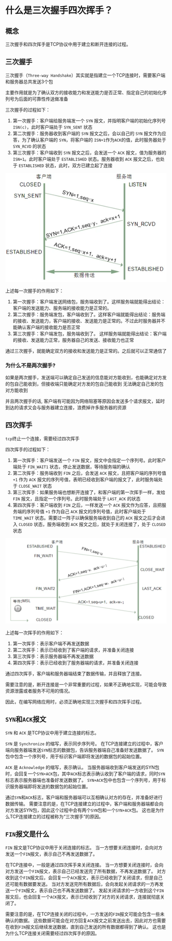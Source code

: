 # 什么是三次握手四次挥手？

## 概念

三次握手和四次挥手是TCP协议中用于建立和断开连接的过程。

## 三次握手

三次握手（`Three-way Handshake`）其实就是指建立一个TCP连接时，需要客户端和服务器总共发送3个包

主要作用就是为了确认双方的接收能力和发送能力是否正常、指定自己的初始化序列号为后面的可靠性传送做准备

三次握手的过程如下：

1. 第一次握手：客户端给服务端发一个 `SYN` 报文，并指明客户端的初始化序列号 `ISN(c)`，此时客户端处于 `SYN_SENT` 状态
2. 第二次握手：服务器收到客户端的 `SYN` 报文之后，会以自己的 `SYN` 报文作为应答，为了确认客户端的 `SYN`，将客户端的 `ISN+1`作为`ACK`的值，此时服务器处于 `SYN_RCVD` 的状态
3. 第三次握手：客户端收到 `SYN` 报文之后，会发送一个 `ACK` 报文，值为服务器的`ISN+1`。此时客户端处于 `ESTABLISHED` 状态。服务器收到 `ACK` 报文之后，也处于 `ESTABLISHED` 状态，此时，双方已建立起了连接

![](../../../public/images/Three-way_Handshake.png)

上述每一次握手的作用如下：

1. 第一次握手：客户端发送网络包，服务端收到了。这样服务端就能得出结论：客户端的发送能力、服务端的接收能力是正常的。
2. 第二次握手：服务端发包，客户端收到了。这样客户端就能得出结论：服务端的接收、发送能力，客户端的接收、发送能力是正常的。不过此时服务器并不能确认客户端的接收能力是否正常
3. 第三次握手：客户端发包，服务端收到了。 这样服务端就能得出结论：客户端的接收、发送能力正常，服务器自己的发送、接收能力也正常

通过三次握手，就能确定双方的接收和发送能力是正常的。之后就可以正常通信了

### 为什么不是两次握手?

如果是两次握手，发送端可以确定自己发送的信息能对方能收到，也能确定对方发的包自己能收到，但接收端只能确定对方发的包自己能收到 无法确定自己发的包对方能收到

并且两次握手的话, 客户端有可能因为网络阻塞等原因会发送多个请求报文，延时到达的请求又会与服务器建立连接，浪费掉许多服务器的资源

## 四次挥手

`tcp`终止一个连接，需要经过四次挥手

四次挥手的过程如下：

1. 第一次挥手：客户端发送一个 `FIN` 报文，报文中会指定一个序列号。此时客户端处于 `FIN_WAIT1` 状态，停止发送数据，等待服务端的确认
2. 第二次挥手：服务端收到 `FIN` 之后，会发送 `ACK` 报文，且把客户端的序列号值 `+1` 作为 `ACK` 报文的序列号值，表明已经收到客户端的报文了，此时服务端处于 `CLOSE_WAIT` 状态
3. 第三次挥手：如果服务端也想断开连接了，和客户端的第一次挥手一样，发给 `FIN` 报文，且指定一个序列号。此时服务端处于 `LAST_ACK` 的状态
4. 第四次挥手：客户端收到 `FIN` 之后，一样发送一个 `ACK` 报文作为应答，且把服务端的序列号值 `+1` 作为自己 `ACK` 报文的序列号值，此时客户端处于 `TIME_WAIT` 状态。需要过一阵子以确保服务端收到自己的 `ACK` 报文之后才会进入 `CLOSED` 状态，服务端收到 `ACK` 报文之后，就处于关闭连接了，处于 `CLOSED` 状态

![](../../../public/images/four-way_wave.png)

上述每一次挥手的作用如下：

1. 第一次挥手：表示客户端不再发送数据
2. 第二次挥手：表示已经收到了客户端的请求，并准备关闭连接
3. 第三次挥手：表示服务器端不再发送数据
4. 第四次挥手：表示已经收到了服务器端的请求，并准备关闭连接

通过四次挥手，客户端和服务器端结束了数据传输，并且释放了连接。

需要注意的是，断开连接是一个非常重要的过程，如果不正确地实现，可能会导致资源泄露或者服务不可用的情况。

因此，在编写网络应用时，必须正确地实现三次握手和四次挥手过程。

## `SYN`和`ACK`报文

`SYN` 和 `ACK` 是TCP协议中用于建立连接的标志。

`SYN` 是 `Synchronize` 的缩写，表示同步序列号。
在TCP连接建立的过程中，客户端向服务器端发送`SYN`标志的数据包，告诉服务器端自己准备好发送数据了。
`SYN`包中包含一个序列号，用于标识客户端即将发送的数据包的起始位置。

`ACK` 是 `Acknowledge` 的缩写，表示确认。
当服务器端收到客户端发送的SYN包时，会回复一个`SYN+ACK`包，其中`ACK`标志表示确认收到了客户端的请求，同时`SYN`标志表示服务器端也准备好发送数据了。
`SYN+ACK`包中也包含一个序列号，用于标识服务器端即将发送的数据包的起始位置。

通过`SYN`和`ACK`标志，客户端和服务器端可以互相确认对方的存在，并准备好进行数据传输。
需要注意的是，在TCP连接建立的过程中，客户端和服务器端都会向对方发送SYN包，因此这个过程中会有两个`SYN`包和一个`SYN+ACK`包。
这也是为什么TCP连接建立的过程被称为“三次握手”的原因。

## `FIN`报文是什么

`FIN` 报文是TCP协议中用于关闭连接的标志。
当一方想要关闭连接时，会向对方发送一个`FIN`报文，表示自己不再发送数据了。

在TCP连接中，一般是通过四次挥手来关闭连接。
当一方想要关闭连接时，会向对方发送一个`FIN`报文，表示自己已经发送完了所有数据，不再发送数据了。
对方收到这个`FIN`报文后，会回复一个`ACK`报文，表示已经收到了关闭请求，但是自己还可能有数据要发送。
当对方发送完所有数据后，会向发起关闭请求的一方再发送一个`FIN`报文，表示自己也不再发送数据了。
发起关闭请求的一方收到这个`FIN`报文后，也会回复一个`ACK`报文，表示已经收到了对方的关闭请求，连接就彻底关闭了。

需要注意的是，在TCP连接关闭的过程中，一方发送的`FIN`报文可能会包含一些未确认的数据。
这些数据可能会在对方回复`ACK`报文之前发送出去，因此对方也需要在收到`FIN`报文后继续发送数据，直到自己发送的所有数据都得到了确认。
这也是为什么TCP连接关闭需要经过四次挥手的原因。

<vPageTips :links="[
        {text: '面试官：说说TCP为什么需要三次握手和四次挥手？', link: 'https://vue3js.cn/interview/http/handshakes_waves.html'}
    ]"
/>
